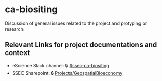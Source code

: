 # ca-biositing
Discussion of general issues related to the project and protyping or research 

## Relevant Links for project documentations and context

- eScience Slack channel: 🔒 [#ssec-ca-biositing](https://escience-institute.slack.com/archives/C098GJCTTFE)
- SSEC Sharepoint: 🔒 [Projects/GeospatialBioeconomy](https://uwnetid.sharepoint.com/:f:/r/sites/og_ssec_escience/Shared%20Documents/Projects/GeospatialBioeconomy?csf=1&web=1&e=VBUGQG)
